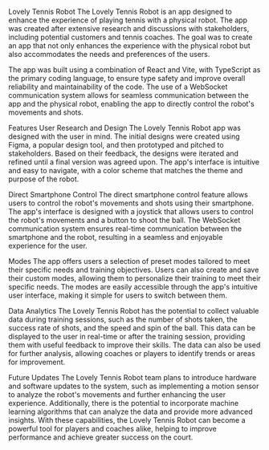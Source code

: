 Lovely Tennis Robot
The Lovely Tennis Robot is an app designed to enhance the experience of playing tennis with a physical robot. The app was created after extensive research and discussions with stakeholders, including potential customers and tennis coaches. The goal was to create an app that not only enhances the experience with the physical robot but also accommodates the needs and preferences of the users.

The app was built using a combination of React and Vite, with TypeScript as the primary coding language, to ensure type safety and improve overall reliability and maintainability of the code. The use of a WebSocket communication system allows for seamless communication between the app and the physical robot, enabling the app to directly control the robot's movements and shots.

Features
User Research and Design
The Lovely Tennis Robot app was designed with the user in mind. The initial designs were created using Figma, a popular design tool, and then prototyped and pitched to stakeholders. Based on their feedback, the designs were iterated and refined until a final version was agreed upon. The app's interface is intuitive and easy to navigate, with a color scheme that matches the theme and purpose of the robot.

Direct Smartphone Control
The direct smartphone control feature allows users to control the robot's movements and shots using their smartphone. The app's interface is designed with a joystick that allows users to control the robot's movements and a button to shoot the ball. The WebSocket communication system ensures real-time communication between the smartphone and the robot, resulting in a seamless and enjoyable experience for the user.

Modes
The app offers users a selection of preset modes tailored to meet their specific needs and training objectives. Users can also create and save their custom modes, allowing them to personalize their training to meet their specific needs. The modes are easily accessible through the app's intuitive user interface, making it simple for users to switch between them.

Data Analytics
The Lovely Tennis Robot has the potential to collect valuable data during training sessions, such as the number of shots taken, the success rate of shots, and the speed and spin of the ball. This data can be displayed to the user in real-time or after the training session, providing them with useful feedback to improve their skills. The data can also be used for further analysis, allowing coaches or players to identify trends or areas for improvement.

Future Updates
The Lovely Tennis Robot team plans to introduce hardware and software updates to the system, such as implementing a motion sensor to analyze the robot's movements and further enhancing the user experience. Additionally, there is the potential to incorporate machine learning algorithms that can analyze the data and provide more advanced insights. With these capabilities, the Lovely Tennis Robot can become a powerful tool for players and coaches alike, helping to improve performance and achieve greater success on the court.
